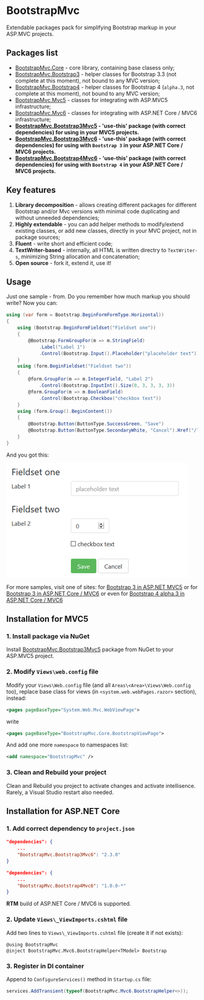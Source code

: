 # BootstrapMvc

Extendable packages pack for simplifying Bootstrap markup in your ASP.MVC projects. 

## Packages list

* [BootstrapMvc.Core](https://www.nuget.org/packages/BootstrapMvc.Core/) - core library, containing base clasess only;
* [BootstrapMvc.Bootstrap3](https://www.nuget.org/packages/BootstrapMvc.Bootstrap3/) - helper classes for Bootstrap 3.3 (not complete at this moment), not bound to any MVC version;
* [BootstrapMvc.Bootstrap4](https://www.nuget.org/packages/BootstrapMvc.Bootstrap4/) - helper classes for Bootstrap 4 (`alpha.3`, not complete at this moment), not bound to any MVC version;
* [BootstrapMvc.Mvc5](https://www.nuget.org/packages/BootstrapMvc.Mvc5/) - classes for integrating with ASP.MVC5 infrastructure;
* [BootstrapMvc.Mvc6](https://www.nuget.org/packages/BootstrapMvc.Mvc6/) - classes for integrating with ASP.NET Core / MVC6 infrastructure;
* **[BootstrapMvc.Bootstrap3Mvc5](https://www.nuget.org/packages/BootstrapMvc.Bootstrap3Mvc5/) - 'use-this' package (with correct dependencies) for using in your MVC5 projects.**
* **[BootstrapMvc.Bootstrap3Mvc6](https://www.nuget.org/packages/BootstrapMvc.Bootstrap3Mvc6/) - 'use-this' package (with correct dependencies) for using with `Bootstrap 3` in your ASP.NET Core / MVC6 projects.**
* **[BootstrapMvc.Bootstrap4Mvc6](https://www.nuget.org/packages/BootstrapMvc.Bootstrap4Mvc6/) - 'use-this' package (with correct dependencies) for using with `Bootstrap 4` in your ASP.NET Core / MVC6 projects.**
## Key features

1. **Library decomposition** - allows creating different packages for different Bootstrap and/or Mvc versions with minimal code duplicating and without unneeded dependencies;
2. **Highly extendable** - you can add helper methods to modify/extend existing classes, or add new classes, directly in your MVC project, not in package sources;
3. **Fluent** - write short and efficient code;  
4. **TextWriter-based** - internally, all HTML is written directry to `TextWriter-s`, minimizing String allocation and concatenation;
5. **Open source** - fork it, extend it, use it!

## Usage

Just one sample - from. Do you remember how much markup you should write? Now you can: 

```csharp
using (var form = Bootstrap.BeginFormFormType.Horizontal))
{
    using (Bootstrap.BeginFormFieldset("Fieldset one"))
    {
        @Bootstrap.FormGroupFor(m => m.StringField)
            .Label("Label 1")
            .Control(Bootstrap.Input().Placeholder("placeholder text"))
    }
    using (form.BeginFieldset("Fieldset two"))
    {
        @form.GroupFor(m => m.IntegerField, "Label 2")
            .Control(Bootstrap.InputInt().Size(0, 3, 3, 3, 3))
        @form.GroupFor(m => m.BooleanField)
            .Control(Bootstrap.Checkbox("checkbox text"))
    }
    using (form.Group().BeginContent())
    {
        @Bootstrap.Button(ButtonType.SuccessGreen, "Save")
        @Bootstrap.Button(ButtonType.SecondaryWhite, "Cancel").Href("/list")
    }
}
```

And you got this:

![Sample](readme-sample.png)
    

For more samples, visit one of sites: for [Bootstrap 3 in ASP.NET MVC5](http://bootstrap3mvc5.azurewebsites.net/) or for [Bootstrap 3 in ASP.NET Core / MVC6](http://bootstrap3mvc6.azurewebsites.net/) or even for [Bootstrap 4 alpha.3 in ASP.NET Core / MVC6](http://bootstrap4mvc6.azurewebsites.net/)

## Installation for MVC5

### 1. Install package via NuGet

Install [BootstrapMvc.Bootstrap3Mvc5](https://www.nuget.org/packages/BootstrapMvc.Bootstrap3Mvc5/) package from NuGet to your ASP.MVC5 project.

### 2. Modify `Views\web.config` file

Modify your `Views\Web.config` file (and all `Areas\<Area>\Views\Web.config` too), replace base class for views (in `<system.web.webPages.razor>` section), instead:

```xml
<pages pageBaseType="System.Web.Mvc.WebViewPage">
```

write

```xml
<pages pageBaseType="BootstrapMvc.Core.BootstrapViewPage">
```

And add one more `namespace` to namespaces list:

```xml
<add namespace="BootstrapMvc" />
```

### 3. Clean and Rebuild your project

Clean and Rebuild you project to activate changes and activate intellisence. Rarely, a Visual Studio restart also needed.

## Installation for ASP.NET Core

### 1. Add correct dependency to `project.json`

```json
"dependencies": {
    ...
    "BootstrapMvc.Bootstrap3Mvc6": "2.3.0"
}
```

```json
"dependencies": {
    ...
    "BootstrapMvc.Bootstrap4Mvc6": "1.0.0-*"
}
```

**RTM** build of ASP.NET Core / MVC6 is supported.

### 2. Update `Views\_ViewImports.cshtml` file

Add two lines to `Views\_ViewImports.cshtml` file (create it if not exists):

```
@using BootstrapMvc
@inject BootstrapMvc.Mvc6.BootstrapHelper<TModel> Bootstrap
```

### 3. Register in DI container

Append to `ConfigureServices()` method in `Startup.cs` file:
   
```csharp 
services.AddTransient(typeof(BootstrapMvc.Mvc6.BootstrapHelper<>));
```